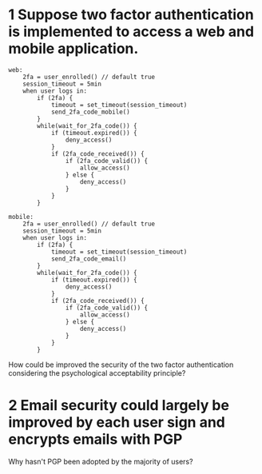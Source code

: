 # 1 Suppose two factor authentication is implemented to access a web and mobile application.
```
web:
    2fa = user_enrolled() // default true
    session_timeout = 5min
    when user logs in:
        if (2fa) {
            timeout = set_timeout(session_timeout)
            send_2fa_code_mobile()
        }
        while(wait_for_2fa_code()) {
            if (timeout.expired()) {
                deny_access()
            }
            if (2fa_code_received()) {
                if (2fa_code_valid()) {
                    allow_access()
                } else {
                    deny_access()
                }
            }
        }

mobile:
    2fa = user_enrolled() // default true
    session_timeout = 5min
    when user logs in:
        if (2fa) {
            timeout = set_timeout(session_timeout)
            send_2fa_code_email()
        }
        while(wait_for_2fa_code()) {
            if (timeout.expired()) {
                deny_access()
            }
            if (2fa_code_received()) {
                if (2fa_code_valid()) {
                    allow_access()
                } else {
                    deny_access()
                }
            }
        }
```
How could be improved the security of the two factor authentication considering the psychological acceptability principle?

# 2 Email security could largely be improved by each user sign and encrypts emails with PGP
Why hasn't PGP been adopted by the majority of users?